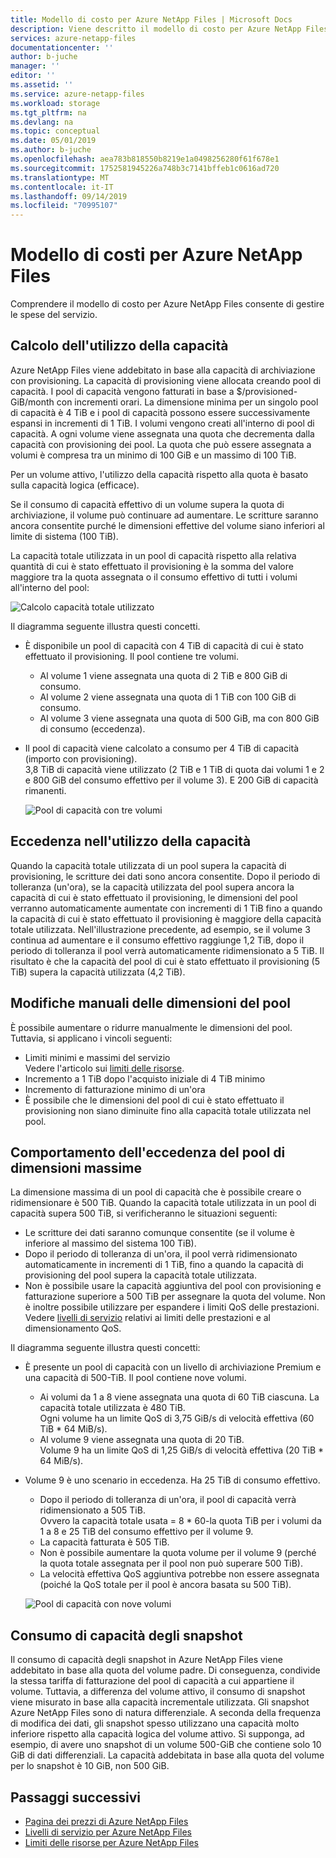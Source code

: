 ```yaml
---
title: Modello di costo per Azure NetApp Files | Microsoft Docs
description: Viene descritto il modello di costo per Azure NetApp Files per gestire le spese del servizio.
services: azure-netapp-files
documentationcenter: ''
author: b-juche
manager: ''
editor: ''
ms.assetid: ''
ms.service: azure-netapp-files
ms.workload: storage
ms.tgt_pltfrm: na
ms.devlang: na
ms.topic: conceptual
ms.date: 05/01/2019
ms.author: b-juche
ms.openlocfilehash: aea783b818550b8219e1a0498256280f61f678e1
ms.sourcegitcommit: 1752581945226a748b3c7141bffeb1c0616ad720
ms.translationtype: MT
ms.contentlocale: it-IT
ms.lasthandoff: 09/14/2019
ms.locfileid: "70995107"
---
```

# <a name="cost-model-for-azure-netapp-files"></a>Modello di costi per Azure NetApp Files 

Comprendere il modello di costo per Azure NetApp Files consente di gestire le spese del servizio.

## <a name="calculation-of-capacity-consumption"></a>Calcolo dell'utilizzo della capacità

Azure NetApp Files viene addebitato in base alla capacità di archiviazione con provisioning.  La capacità di provisioning viene allocata creando pool di capacità.  I pool di capacità vengono fatturati in base a $/provisioned-GiB/month con incrementi orari. La dimensione minima per un singolo pool di capacità è 4 TiB e i pool di capacità possono essere successivamente espansi in incrementi di 1 TiB. I volumi vengono creati all'interno di pool di capacità.  A ogni volume viene assegnata una quota che decrementa dalla capacità con provisioning dei pool. La quota che può essere assegnata a volumi è compresa tra un minimo di 100 GiB e un massimo di 100 TiB.  

Per un volume attivo, l'utilizzo della capacità rispetto alla quota è basato sulla capacità logica (efficace).

Se il consumo di capacità effettivo di un volume supera la quota di archiviazione, il volume può continuare ad aumentare. Le scritture saranno ancora consentite purché le dimensioni effettive del volume siano inferiori al limite di sistema (100 TiB).  

La capacità totale utilizzata in un pool di capacità rispetto alla relativa quantità di cui è stato effettuato il provisioning è la somma del valore maggiore tra la quota assegnata o il consumo effettivo di tutti i volumi all'interno del pool: 

   ![Calcolo capacità totale utilizzato](../media/azure-netapp-files/azure-netapp-files-total-used-capacity.png)

Il diagramma seguente illustra questi concetti.  
* È disponibile un pool di capacità con 4 TiB di capacità di cui è stato effettuato il provisioning.  Il pool contiene tre volumi.  
    * Al volume 1 viene assegnata una quota di 2 TiB e 800 GiB di consumo.  
    * Al volume 2 viene assegnata una quota di 1 TiB con 100 GiB di consumo.  
    * Al volume 3 viene assegnata una quota di 500 GiB, ma con 800 GiB di consumo (eccedenza).  
* Il pool di capacità viene calcolato a consumo per 4 TiB di capacità (importo con provisioning).  
    3,8 TiB di capacità viene utilizzato (2 TiB e 1 TiB di quota dai volumi 1 e 2 e 800 GiB del consumo effettivo per il volume 3). E 200 GiB di capacità rimanenti.

   ![Pool di capacità con tre volumi](../media/azure-netapp-files/azure-netapp-files-capacity-pool-with-three-vols.png)

## <a name="overage-in-capacity-consumption"></a>Eccedenza nell'utilizzo della capacità  

Quando la capacità totale utilizzata di un pool supera la capacità di provisioning, le scritture dei dati sono ancora consentite.  Dopo il periodo di tolleranza (un'ora), se la capacità utilizzata del pool supera ancora la capacità di cui è stato effettuato il provisioning, le dimensioni del pool verranno automaticamente aumentate con incrementi di 1 TiB fino a quando la capacità di cui è stato effettuato il provisioning è maggiore della capacità totale utilizzata.  Nell'illustrazione precedente, ad esempio, se il volume 3 continua ad aumentare e il consumo effettivo raggiunge 1,2 TiB, dopo il periodo di tolleranza il pool verrà automaticamente ridimensionato a 5 TiB.  Il risultato è che la capacità del pool di cui è stato effettuato il provisioning (5 TiB) supera la capacità utilizzata (4,2 TiB).  

## <a name="manual-changes-of-the-pool-size"></a>Modifiche manuali delle dimensioni del pool  

È possibile aumentare o ridurre manualmente le dimensioni del pool. Tuttavia, si applicano i vincoli seguenti:
* Limiti minimi e massimi del servizio  
    Vedere l'articolo sui [limiti delle risorse](azure-netapp-files-resource-limits.md).
* Incremento a 1 TiB dopo l'acquisto iniziale di 4 TiB minimo
* Incremento di fatturazione minimo di un'ora
* È possibile che le dimensioni del pool di cui è stato effettuato il provisioning non siano diminuite fino alla capacità totale utilizzata nel pool.

## <a name="behavior-of-maximum-size-pool-overage"></a>Comportamento dell'eccedenza del pool di dimensioni massime   

La dimensione massima di un pool di capacità che è possibile creare o ridimensionare è 500 TiB.  Quando la capacità totale utilizzata in un pool di capacità supera 500 TiB, si verificheranno le situazioni seguenti:
* Le scritture dei dati saranno comunque consentite (se il volume è inferiore al massimo del sistema 100 TiB).
* Dopo il periodo di tolleranza di un'ora, il pool verrà ridimensionato automaticamente in incrementi di 1 TiB, fino a quando la capacità di provisioning del pool supera la capacità totale utilizzata.
* Non è possibile usare la capacità aggiuntiva del pool con provisioning e fatturazione superiore a 500 TiB per assegnare la quota del volume. Non è inoltre possibile utilizzare per espandere i limiti QoS delle prestazioni.  
    Vedere [livelli di servizio](azure-netapp-files-service-levels.md) relativi ai limiti delle prestazioni e al dimensionamento QoS.

Il diagramma seguente illustra questi concetti:
* È presente un pool di capacità con un livello di archiviazione Premium e una capacità di 500-TiB. Il pool contiene nove volumi.
    * Ai volumi da 1 a 8 viene assegnata una quota di 60 TiB ciascuna.  La capacità totale utilizzata è 480 TiB.  
        Ogni volume ha un limite QoS di 3,75 GiB/s di velocità effettiva (60 TiB * 64 MiB/s).  
    * Al volume 9 viene assegnata una quota di 20 TiB.  
        Volume 9 ha un limite QoS di 1,25 GiB/s di velocità effettiva (20 TiB * 64 MiB/s).
* Volume 9 è uno scenario in eccedenza. Ha 25 TiB di consumo effettivo.  
    * Dopo il periodo di tolleranza di un'ora, il pool di capacità verrà ridimensionato a 505 TiB.  
        Ovvero la capacità totale usata = 8 * 60-la quota TiB per i volumi da 1 a 8 e 25 TiB del consumo effettivo per il volume 9.
    * La capacità fatturata è 505 TiB.
    * Non è possibile aumentare la quota volume per il volume 9 (perché la quota totale assegnata per il pool non può superare 500 TiB).
    * La velocità effettiva QoS aggiuntiva potrebbe non essere assegnata (poiché la QoS totale per il pool è ancora basata su 500 TiB).

   ![Pool di capacità con nove volumi](../media/azure-netapp-files/azure-netapp-files-capacity-pool-with-nine-vols.png)

## <a name="capacity-consumption-of-snapshots"></a>Consumo di capacità degli snapshot 

Il consumo di capacità degli snapshot in Azure NetApp Files viene addebitato in base alla quota del volume padre.  Di conseguenza, condivide la stessa tariffa di fatturazione del pool di capacità a cui appartiene il volume.  Tuttavia, a differenza del volume attivo, il consumo di snapshot viene misurato in base alla capacità incrementale utilizzata.  Gli snapshot Azure NetApp Files sono di natura differenziale. A seconda della frequenza di modifica dei dati, gli snapshot spesso utilizzano una capacità molto inferiore rispetto alla capacità logica del volume attivo. Si supponga, ad esempio, di avere uno snapshot di un volume 500-GiB che contiene solo 10 GiB di dati differenziali. La capacità addebitata in base alla quota del volume per lo snapshot è 10 GiB, non 500 GiB. 

## <a name="next-steps"></a>Passaggi successivi

* [Pagina dei prezzi di Azure NetApp Files](https://azure.microsoft.com/pricing/details/storage/netapp/)
* [Livelli di servizio per Azure NetApp Files](azure-netapp-files-service-levels.md)
* [Limiti delle risorse per Azure NetApp Files](azure-netapp-files-resource-limits.md)
